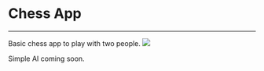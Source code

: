 # Chess App
---
Basic chess app to play with two people. 
![](https://media.giphy.com/media/nDRiT2DKHwGYoxe9Ls/giphy.gif)

Simple AI coming soon.
